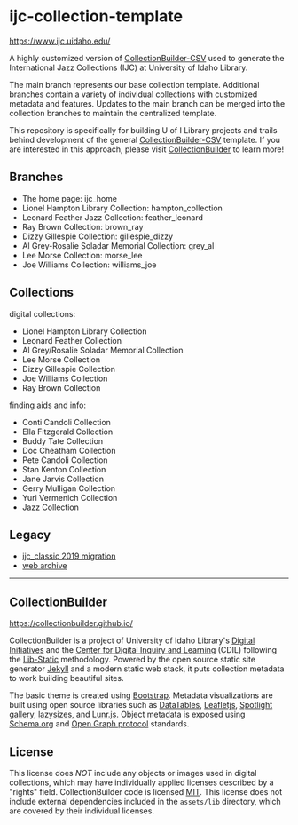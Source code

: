 # ijc-collection-template

<https://www.ijc.uidaho.edu/>

A highly customized version of [CollectionBuilder-CSV](https://github.com/CollectionBuilder/collectionbuilder-csv) used to generate the International Jazz Collections (IJC) at University of Idaho Library.

The main branch represents our base collection template.
Additional branches contain a variety of individual collections with customized metadata and features.
Updates to the main branch can be merged into the collection branches to maintain the centralized template.

This repository is specifically for building U of I Library projects and trails behind development of the general [CollectionBuilder-CSV](https://github.com/CollectionBuilder/collectionbuilder-csv) template.
If you are interested in this approach, please visit [CollectionBuilder](https://collectionbuilder.github.io/) to learn more!

## Branches 

- The home page: ijc_home
- Lionel Hampton Library Collection: hampton_collection
- Leonard Feather Jazz Collection: feather_leonard
- Ray Brown Collection: brown_ray
- Dizzy Gillespie Collection: gillespie_dizzy
- Al Grey-Rosalie Soladar Memorial Collection: grey_al
- Lee Morse Collection: morse_lee
- Joe Williams Collection: williams_joe

## Collections

digital collections: 

- Lionel Hampton Library Collection
- Leonard Feather Collection
- Al Grey/Rosalie Soladar Memorial Collection
- Lee Morse Collection
- Dizzy Gillespie Collection
- Joe Williams Collection
- Ray Brown Collection

finding aids and info:

- Conti Candoli Collection
- Ella Fitzgerald Collection
- Buddy Tate Collection
- Doc Cheatham Collection
- Pete Candoli Collection
- Stan Kenton Collection 
- Jane Jarvis Collection
- Gerry Mulligan Collection
- Yuri Vermenich Collection
- Jazz Collection

## Legacy 

- [ijc_classic 2019 migration](https://github.com/uidaholib/ijc_classic)
- [web archive](https://web.archive.org/web/20140325233900/https://www.ijc.uidaho.edu/)

----------

## CollectionBuilder 

<https://collectionbuilder.github.io/>

CollectionBuilder is a project of University of Idaho Library's [Digital Initiatives](https://www.lib.uidaho.edu/digital/) and the [Center for Digital Inquiry and Learning](https://cdil.lib.uidaho.edu) (CDIL) following the [Lib-Static](https://lib-static.github.io/) methodology. 
Powered by the open source static site generator [Jekyll](https://jekyllrb.com/) and a modern static web stack, it puts collection metadata to work building beautiful sites.

The basic theme is created using [Bootstrap](https://getbootstrap.com/).
Metadata visualizations are built using open source libraries such as [DataTables](https://datatables.net/), [Leafletjs](http://leafletjs.com/), [Spotlight gallery](https://github.com/nextapps-de/spotlight), [lazysizes](https://github.com/aFarkas/lazysizes), and [Lunr.js](https://lunrjs.com/).
Object metadata is exposed using [Schema.org](http://schema.org) and [Open Graph protocol](http://ogp.me/) standards.

## License
 
This license does *NOT* include any objects or images used in digital collections, which may have individually applied licenses described by a "rights" field.
CollectionBuilder code is licensed [MIT](https://github.com/CollectionBuilder/collectionbuilder-csv/blob/master/LICENSE). 
This license does not include external dependencies included in the `assets/lib` directory, which are covered by their individual licenses.
